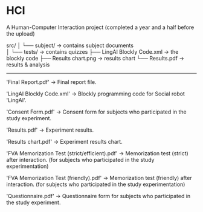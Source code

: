 # HCI
A Human-Computer Interaction project (completed a year and a half before the upload)

src/
│ └── subject/	-> contains subject documents       
│ └── tests/	-> contains quizzes
├── LingAI Blockly Code.xml		-> the blockly code
├── Results chart.png	-> results chart
└── Results.pdf		-> results & analysis

------------------------------

'Final Report.pdf' 
	-> Final report file.

'LingAI Blockly Code.xml' 
	-> Blockly programming code for Social robot 'LingAI'.

'Consent Form.pdf' 
	-> Consent form for subjects who participated in the study experiment.

'Results.pdf' 
	-> Experiment results.

'Results chart.pdf' 
	-> Experiment results chart.

'FVA Memorization Test (strict/efficient).pdf' 
	-> Memorization test (strict) after interaction. (for subjects who participated in the study experimentation)

'FVA Memorization Test (friendly).pdf' 
	-> Memorization test (friendly) after interaction. (for subjects who participated in the study experimentation)

'Questionnaire.pdf' 
	-> Questionnaire form for subjects who participated in the study experiment.
